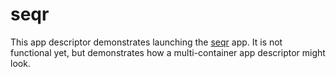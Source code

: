 # seqr

This app descriptor demonstrates launching the [seqr](https://seqr.broadinstitute.org/) app. It is not functional yet, but demonstrates how a multi-container app descriptor might look.
